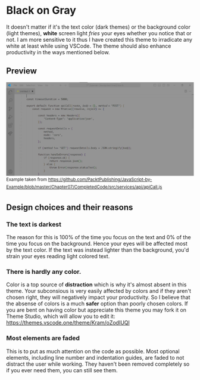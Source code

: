 # Black on Gray

It doesn't matter if it's the text color (dark themes) or the background color (light themes), **white** screen light *fries* your eyes whether you notice that or not. I am more sensitive to it thus I have created this theme to irradicate any white at least while using VSCode. The theme should also enhance productivity in the ways mentioned below.

## Preview
![Preview](https://raw.githubusercontent.com/KramLololo/theme-black-on-gray/refs/heads/main/images/preview.png)
<sup>Example taken from https://github.com/PacktPublishing/JavaScript-by-Example/blob/master/Chapter07/CompletedCode/src/services/api/apiCall.js</sup>

## Design choices and their reasons

### The text is darkest
The reason for this is 100% of the time you focus on the text and 0% of the time you focus on the background. Hence your eyes will be affected most by the text color. If the text was instead lighter than the background, you'd strain your eyes reading light colored text.

### There is hardly any color.
Color is a top source of **distraction** which is why it's almost absent in this theme. Your subconsious is very easily affected by colors and if they aren't chosen right, they will negatively impact your productivity. So I believe that the absense of colors is a much **safer** option than poorly chosen colors. If you are bent on having color but appreciate this theme you may fork it on Theme Studio, which will allow you to edit it: https://themes.vscode.one/theme/Kram/oZodIUQl

### Most elements are faded
This is to put as much attention on the code as possible. Most optional elements, including line number and indentation guides, are faded to not distract the user while working. They haven't been removed completely so if you ever need them, you can still see them.